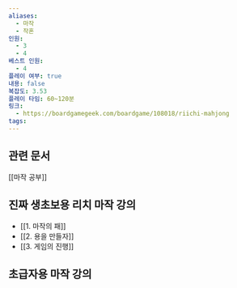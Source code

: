 ```yaml
---
aliases:
  - 마작
  - 작혼
인원:
  - 3
  - 4
베스트 인원:
  - 4
플레이 여부: true
내용: false
복잡도: 3.53
플레이 타임: 60~120분
링크:
  - https://boardgamegeek.com/boardgame/108018/riichi-mahjong
tags:
---
```

## 관련 문서
[[마작 공부]]
## 진짜 생초보용 리치 마작 강의
 - [[1. 마작의 패]]
 - [[2. 용을 만들자]]
 - [[3. 게임의 진행]]
## 초급자용 마작 강의
